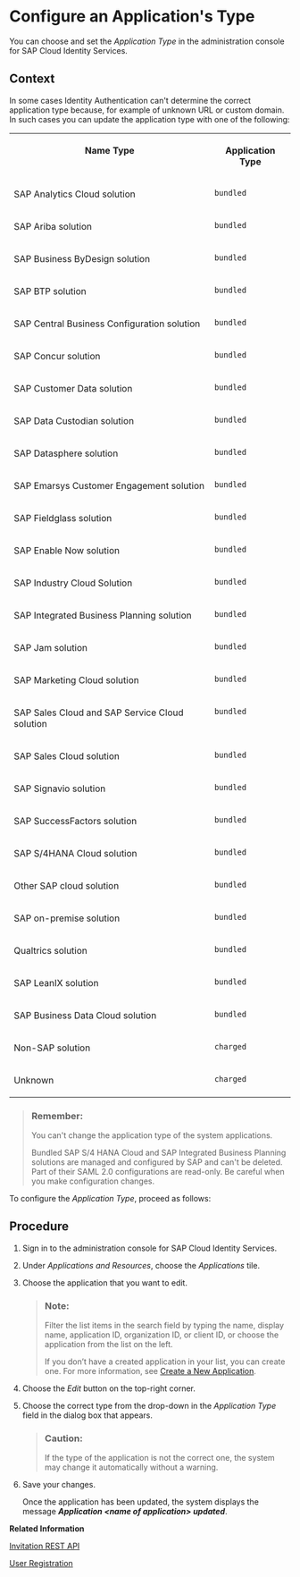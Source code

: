 <!-- loio6fee9c35a4324c6ca5db2281f867576a -->

# Configure an Application's Type

You can choose and set the *Application Type* in the administration console for SAP Cloud Identity Services.



## Context

In some cases Identity Authentication can't determine the correct application type because, for example of unknown URL or custom domain. In such cases you can update the application type with one of the following:


<table>
<tr>
<th valign="top">

Name Type

</th>
<th valign="top">

Application Type

</th>
</tr>
<tr>
<td valign="top">

SAP Analytics Cloud solution

</td>
<td valign="top">

`bundled`

</td>
</tr>
<tr>
<td valign="top">

SAP Ariba solution

</td>
<td valign="top">

`bundled`

</td>
</tr>
<tr>
<td valign="top">

SAP Business ByDesign solution

</td>
<td valign="top">

`bundled`

</td>
</tr>
<tr>
<td valign="top">

SAP BTP solution

</td>
<td valign="top">

`bundled`

</td>
</tr>
<tr>
<td valign="top">

SAP Central Business Configuration solution

</td>
<td valign="top">

`bundled`

</td>
</tr>
<tr>
<td valign="top">

SAP Concur solution

</td>
<td valign="top">

`bundled`

</td>
</tr>
<tr>
<td valign="top">

SAP Customer Data solution

</td>
<td valign="top">

`bundled`

</td>
</tr>
<tr>
<td valign="top">

SAP Data Custodian solution

</td>
<td valign="top">

`bundled`

</td>
</tr>
<tr>
<td valign="top">

SAP Datasphere solution

</td>
<td valign="top">

`bundled`

</td>
</tr>
<tr>
<td valign="top">

SAP Emarsys Customer Engagement solution

</td>
<td valign="top">

`bundled`

</td>
</tr>
<tr>
<td valign="top">

SAP Fieldglass solution

</td>
<td valign="top">

`bundled`

</td>
</tr>
<tr>
<td valign="top">

SAP Enable Now solution

</td>
<td valign="top">

`bundled`

</td>
</tr>
<tr>
<td valign="top">

SAP Industry Cloud Solution

</td>
<td valign="top">

`bundled`

</td>
</tr>
<tr>
<td valign="top">

SAP Integrated Business Planning solution

</td>
<td valign="top">

`bundled`

</td>
</tr>
<tr>
<td valign="top">

SAP Jam solution

</td>
<td valign="top">

`bundled`

</td>
</tr>
<tr>
<td valign="top">

SAP Marketing Cloud solution

</td>
<td valign="top">

`bundled`

</td>
</tr>
<tr>
<td valign="top">

SAP Sales Cloud and SAP Service Cloud solution

</td>
<td valign="top">

`bundled`

</td>
</tr>
<tr>
<td valign="top">

SAP Sales Cloud solution

</td>
<td valign="top">

`bundled`

</td>
</tr>
<tr>
<td valign="top">

SAP Signavio solution

</td>
<td valign="top">

`bundled`

</td>
</tr>
<tr>
<td valign="top">

SAP SuccessFactors solution

</td>
<td valign="top">

`bundled`

</td>
</tr>
<tr>
<td valign="top">

SAP S/4HANA Cloud solution

</td>
<td valign="top">

`bundled`

</td>
</tr>
<tr>
<td valign="top">

Other SAP cloud solution

</td>
<td valign="top">

`bundled`

</td>
</tr>
<tr>
<td valign="top">

SAP on-premise solution

</td>
<td valign="top">

`bundled`

</td>
</tr>
<tr>
<td valign="top">

Qualtrics solution

</td>
<td valign="top">

`bundled`

</td>
</tr>
<tr>
<td valign="top">

SAP LeanIX solution

</td>
<td valign="top">

`bundled`

</td>
</tr>
<tr>
<td valign="top">

SAP Business Data Cloud solution

</td>
<td valign="top">

`bundled`

</td>
</tr>
<tr>
<td valign="top">

Non-SAP solution

</td>
<td valign="top">

`charged`

</td>
</tr>
<tr>
<td valign="top">

Unknown

</td>
<td valign="top">

`charged`

</td>
</tr>
</table>

> ### Remember:  
> You can't change the application type of the system applications.
> 
> Bundled SAP S/4 HANA Cloud and SAP Integrated Business Planning solutions are managed and configured by SAP and can't be deleted. Part of their SAML 2.0 configurations are read-only. Be careful when you make configuration changes.

To configure the *Application Type*, proceed as follows:



## Procedure

1.  Sign in to the administration console for SAP Cloud Identity Services.

2.  Under *Applications and Resources*, choose the *Applications* tile.

3.  Choose the application that you want to edit.

    > ### Note:  
    > Filter the list items in the search field by typing the name, display name, application ID, organization ID, or client ID, or choose the application from the list on the left.
    > 
    > If you don’t have a created application in your list, you can create one. For more information, see [Create a New Application](create-a-new-application-0d4b255.md).

4.  Choose the *Edit* button on the top-right corner.

5.  Choose the correct type from the drop-down in the *Application Type* field in the dialog box that appears.

    > ### Caution:  
    > If the type of the application is not the correct one, the system may change it automatically without a warning.

6.  Save your changes.

    Once the application has been updated, the system displays the message ***Application <name of application\> updated***.


**Related Information**  


[Invitation REST API](../Development/invitation-rest-api-e55429f.md "The invitation service allows you to implement a request for user invitations.")

[User Registration](../Development/user-registration-0aa433c.md "The user registration is used for registration of new users or for on-behalf registration of partners.")

